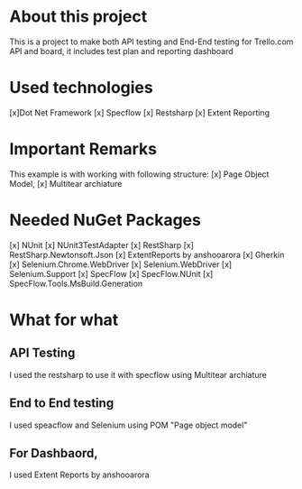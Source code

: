 # About this project 
This is a project to make both API testing and End-End testing for Trello.com API and board, it includes test plan and reporting dashboard

# Used technologies 
[x]Dot Net Framework 
[x] Specflow 
[x] Restsharp
[x] Extent Reporting 

# Important Remarks 
This example is with working with following structure:
[x] Page Object Model, 
[x] Multitear archiature 


# Needed NuGet Packages
[x] NUnit
[x] NUnit3TestAdapter
[x] RestSharp
[x]  RestSharp.Newtonsoft.Json
[x]  ExtentReports by anshooarora
[x]  Gherkin
[x] Selenium.Chrome.WebDriver
[x]  Selenium.WebDriver
[x]  Selenium.Support
[x]  SpecFlow
[x]  SpecFlow.NUnit
[x]  SpecFlow.Tools.MsBuild.Generation 


# What for what
## API Testing 
I used the restsharp to use it with specflow using Multitear archiature

## End to End testing
I used speacflow and Selenium using POM "Page object model"

## For Dashbaord, 
I used Extent Reports by anshooarora
